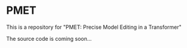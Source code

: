 # PMET
This is a repository for "PMET: Precise Model Editing in a Transformer"

The source code is coming soon...
